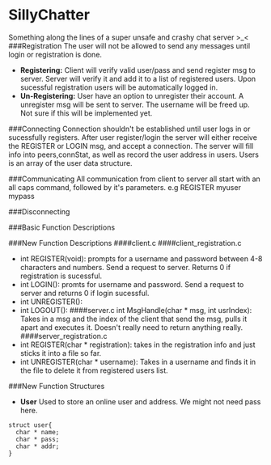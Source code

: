 # SillyChatter
Something along the lines of a super unsafe and crashy chat server >_&lt;
###Registration
The user will not be allowed to send any messages until login or registration is done. 
- **Registering:** Client will verify valid user/pass and send register msg to server. Server will verify it and add it to a list of registered users. Upon sucessful registration users will be automatically logged in.
- **Un-Registering:** User have an option to unregister their account. A unregister msg will be sent to server. The username will be freed up. Not sure if this will be implemented yet.

###Connecting
Connection shouldn't be established until user logs in or sucessfully registers. After user register/login the server will either receive the REGISTER or LOGIN msg, and accept a connection. The server will fill info into peers,connStat, as well as record the user address in users. Users is an array of the user data structure.

###Communicating
All communication from client to server all start with an all caps command, followed by it's parameters.
e.g REGISTER myuser mypass

###Disconnecting


###Basic Function Descriptions


###New Function Descriptions
####client.c
####client_registration.c
- int REGISTER(void): prompts for a username and password between 4-8 characters and numbers. Send a request to server. Returns 0 if registration is sucessful. 
- int LOGIN(): promts for username and password. Send a request to server and returns 0 if login sucessful.
- int UNREGISTER():
- int LOGOUT():
####server.c
int MsgHandle(char * msg, int usrIndex): Takes in a msg and the index of the client that send the msg, pulls it apart and executes it. Doesn't really need to return anything really.
####server_registration.c
- int REGISTER(char * registration): takes in the registration info and just sticks it into a file so far.
- int UNREGISTER(char * username): Takes in a username and finds it in the file to delete it from registered users list.


###New Function Structures
- **User** Used to store an online user and address. We might not need pass here.
```
struct user{
  char * name;
  char * pass;
  char * addr;
}
```
